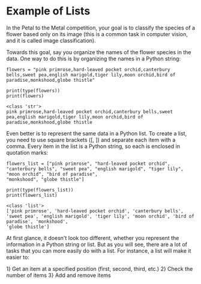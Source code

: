 # Example of Lists
In the Petal to the Metal competition, your goal is to classify the species of a flower based only on its image (this is a common task in computer vision, and it is called
image classification).

Towards this goal, say you organize the names of the flower species in the data. One way to do this is by organizing the names in a Python string:

    flowers = "pink primrose,hard-leaved pocket orchid,canterbury bells,sweet pea,english marigold,tiger lily,moon orchid,bird of paradise,monkshood,globe thistle"

    print(type(flowers))
    print(flowers)

    <class 'str'>
    pink primrose,hard-leaved pocket orchid,canterbury bells,sweet pea,english marigold,tiger lily,moon orchid,bird of paradise,monkshood,globe thistle


Even better is to represent the same data in a Python list. To create a list, you need to use square brackets ([, ]) and separate each item with a comma. Every item in the list is a Python string, so each is enclosed in quotation marks:

    flowers_list = ["pink primrose", "hard-leaved pocket orchid", "canterbury bells", "sweet pea", "english marigold", "tiger lily", "moon orchid", "bird of paradise",
    "monkshood", "globe thistle"]

    print(type(flowers_list))
    print(flowers_list)

    <class 'list'>
    ['pink primrose', 'hard-leaved pocket orchid', 'canterbury bells', 'sweet pea', 'english marigold', 'tiger lily', 'moon orchid', 'bird of paradise', 'monkshood',
    'globe thistle']

At first glance, it doesn't look too different, whether you represent the information in a Python string or list. But as you will see, there are a lot of tasks that
you can more easily do with a list. For instance, a list will make it easier to:

1} Get an item at a specified position (first, second, third, etc.)
2} Check the number of items
3} Add and remove items

